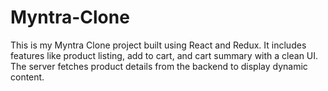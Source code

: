 # Myntra-Clone
This is my Myntra Clone project built using React and Redux. It includes features like product listing, add to cart, and cart summary with a clean UI. The server fetches product details from the backend to display dynamic content.
